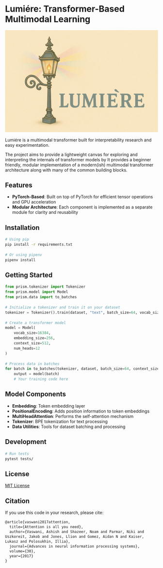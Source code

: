 # Lumiére: Transformer-Based Multimodal Learning
![Lumiére Logo](assets/logo.png)

Lumiére is a multimodal transformer built for interpretability research and easy experimentation. 

The project aims to provide a lightweight canvas for exploring and interpreting the internals of transformer models 
by It provides a beginner friendly, modular implementation of a modern(ish) multimodal transformer architecture
along with many of the common building blocks. 

## Features
- **PyTorch-Based**: Built on top of PyTorch for efficient tensor operations and GPU acceleration
- **Modular Architecture**: Each component is implemented as a separate module for clarity and reusability

## Installation

```bash
# Using pip
pip install -r requirements.txt

# Or using pipenv
pipenv install
```

## Getting Started

```python
from prism.tokenizer import Tokenizer
from prism.model import Model
from prism.data import to_batches

# Initialize a tokenizer and train it on your dataset
tokenizer = Tokenizer().train(dataset, "text", batch_size=64, vocab_size=16384)

# Create a transformer model
model = Model(
    vocab_size=16384, 
    embedding_size=256, 
    context_size=512,
    num_heads=12
)

# Process data in batches
for batch in to_batches(tokenizer, dataset, batch_size=64, context_size=512):
    output = model(batch)
    # Your training code here
```

## Model Components

- **Embedding**: Token embedding layer
- **PositionalEncoding**: Adds position information to token embeddings
- **MultiHeadAttention**: Performs the self-attention mechanism
- **Tokenizer**: BPE tokenization for text processing
- **Data Utilities**: Tools for dataset batching and processing

## Development

```bash
# Run tests
pytest tests/
```

## License

[MIT License](LICENSE)

## Citation

If you use this code in your research, please cite:

```
@article{vaswani2017attention,
  title={Attention is all you need},
  author={Vaswani, Ashish and Shazeer, Noam and Parmar, Niki and Uszkoreit, Jakob and Jones, Llion and Gomez, Aidan N and Kaiser, Lukasz and Polosukhin, Illia},
  journal={Advances in neural information processing systems},
  volume={30},
  year={2017}
}
```